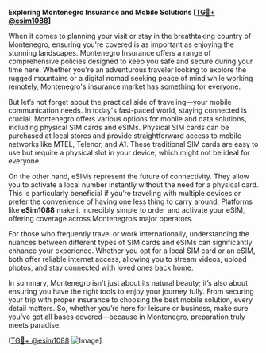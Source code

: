 **Exploring Montenegro Insurance and Mobile Solutions [[TG💪+ @esim1088](https://t.me/s/esim1088)]**

When it comes to planning your visit or stay in the breathtaking country of Montenegro, ensuring you're covered is as important as enjoying the stunning landscapes. Montenegro Insurance offers a range of comprehensive policies designed to keep you safe and secure during your time here. Whether you're an adventurous traveler looking to explore the rugged mountains or a digital nomad seeking peace of mind while working remotely, Montenegro's insurance market has something for everyone.

But let’s not forget about the practical side of traveling—your mobile communication needs. In today's fast-paced world, staying connected is crucial. Montenegro offers various options for mobile and data solutions, including physical SIM cards and eSIMs. Physical SIM cards can be purchased at local stores and provide straightforward access to mobile networks like MTEL, Telenor, and A1. These traditional SIM cards are easy to use but require a physical slot in your device, which might not be ideal for everyone.

On the other hand, eSIMs represent the future of connectivity. They allow you to activate a local number instantly without the need for a physical card. This is particularly beneficial if you’re traveling with multiple devices or prefer the convenience of having one less thing to carry around. Platforms like **eSim1088** make it incredibly simple to order and activate your eSIM, offering coverage across Montenegro’s major operators.

For those who frequently travel or work internationally, understanding the nuances between different types of SIM cards and eSIMs can significantly enhance your experience. Whether you opt for a local SIM card or an eSIM, both offer reliable internet access, allowing you to stream videos, upload photos, and stay connected with loved ones back home.

In summary, Montenegro isn’t just about its natural beauty; it’s also about ensuring you have the right tools to enjoy your journey fully. From securing your trip with proper insurance to choosing the best mobile solution, every detail matters. So, whether you’re here for leisure or business, make sure you’ve got all bases covered—because in Montenegro, preparation truly meets paradise.

[[TG💪+ @esim1088](https://t.me/s/esim1088) ![Image](https://i.postimg.cc/Y0z9fWf4/image.png)]